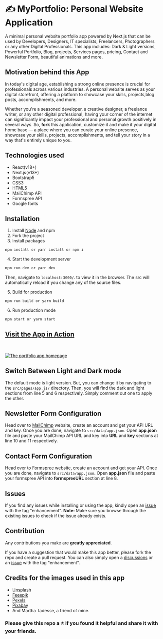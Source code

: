 # ✍️ MyPortfolio: Personal Website Application

A minimal personal website portfolio app powered by Next.js that can be used by Developers, Designers, IT specialists, Freelancers, Photographers or any other Digital Professionals. This app includes: Dark & Light versions, Powerful Portfolio, Blog, projects, Services pages, pricing, Contact and Newsletter Form, beautiful animations and more.

## Motivation behind this App
In today's digital age, establishing a strong online presence is crucial for professionals across various industries. A personal website serves as your digital storefront, offering a platform to showcase your skills, projects,blog posts, accomplishments, and more. 

Whether you're a seasoned developer, a creative designer, a freelance writer, or any other digital professional, having your corner of the internet can significantly impact your professional and personal growth positively in several ways. So, **fork** this application, customize it and make it your digital home base — a place where you can curate your online presence, showcase your skills, projects, accomplishments, and tell your story in a way that's entirely unique to you. 
 

## Technologies used

- React(v18+) 
- Next.js(v13+)
- Bootstrap5
- CSS3
- HTML5
- MailChimp API
- Formspree API
- Google fonts

## Installation
1. Install [Node](https://nodejs.org/en/) and npm
2. Fork the project
3. Install packages 

```bash
npm install or yarn install or npm i
```
4. Start the development server

```bash
npm run dev or yarn dev
```
Then, navigate to `localhost:3000/`. to view it in the browser.
The src will automatically reload if you change any of the source files.

5. Build for production 

```bash
npm run build or yarn build
```

6. Run production mode

```bash
npm start or yarn start
```

## [Visit the App in Action](https://personal-website-in-react.vercel.app/) 
<br>

<a href="https://personal-website-in-react.vercel.app/" target="_blank"><img src="https://i.imgur.com/u61T5tg.png" alt="The portfolio app homepage"> </a>

## Switch Between Light and Dark mode
   The default mode is light version. But, you can change it by navigating to the `src/pages/app.js/` directory.
   Then, you will find the dark and light sections from line 5 and 6 respectively. Simply comment out one to apply the other.
   
## Newsletter Form Configuration 
   Head over to [MailChimp](https://mailchimp.com) website, create an account and get your API URL and key. Once you are done, navigate to `src/data/app.json`. Open **app.json** file and paste your MailChimp API URL and key into **URL** and **key** sections at line 10 and 11 respectively. 
   
## Contact Form Configuration 
   Head over to [Formspree](https://formspree.io) website, create an account and get your API. Once you are done, navigate to `src/data/app.json`. Open **app.json** file and paste your formspree API into **formspreeURL** section at line 8. 

## Issues
   If you find any issues while installing or using the app, kindly open an [issue](https://github.com/Aklilu-Mandefro/personal-website-in-react/issues) with the tag
"enhancement".
   **Note:** Make sure you browse through the existing issues to check if the issue already exists.<br>
   
## Contribution
Any contributions you make are **greatly appreciated**.

If you have a suggestion that would make this app better, please fork the repo and
create a pull request. You can also simply open a [discussions](https://github.com/Aklilu-Mandefro/personal-website-in-react/discussions/)  or an [issue](https://github.com/Aklilu-Mandefro/personal-website-in-react/issues) with the tag
"enhancement".

## Credits for the images used in this app
 - [Unsplash](https://unsplash.com)
 - [Feeepik](https://feeepik.com)
- [Pexels](https://pexels.com)
- [Pixabay](https://pixabay.com)
- And Martha Tadesse, a friend of mine.

### Please give this repo a ⭐ if you found it helpful and share it with your friends.

